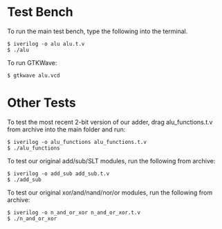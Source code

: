 # Test Bench

To run the main test bench, type the following into the terminal.

```
$ iverilog -o alu alu.t.v
$ ./alu
```

To run GTKWave:

```
$ gtkwave alu.vcd
```

# Other Tests

To test the most recent 2-bit version of our adder, drag alu_functions.t.v from archive into the main folder and run:

```
$ iverilog -o alu_functions alu_functions.t.v
$ ./alu_functions
```

To test our original add/sub/SLT modules, run the following from archive:

```
$ iverilog -o add_sub add_sub.t.v
$ ./add_sub
```

To test our original xor/and/nand/nor/or modules, run the following from archive:

```
$ iverilog -o n_and_or_xor n_and_or_xor.t.v
$ ./n_and_or_xor
```
